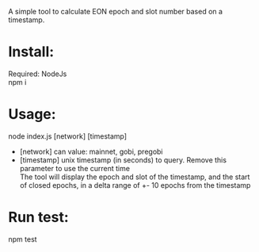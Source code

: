 A simple tool to calculate EON epoch and slot number based on a timestamp.

# Install:
Required: NodeJs <br/>
npm i <br/>

# Usage: 
node index.js [network] [timestamp] <br/>
- [network] can value: mainnet, gobi, pregobi <br/>
- [timestamp] unix timestamp (in seconds) to query. Remove this parameter to use the current time <br/>
The tool will display the  epoch and slot of the timestamp, and the start of closed epochs, in a delta range of +- 10 epochs from the timestamp

# Run test:
npm test

